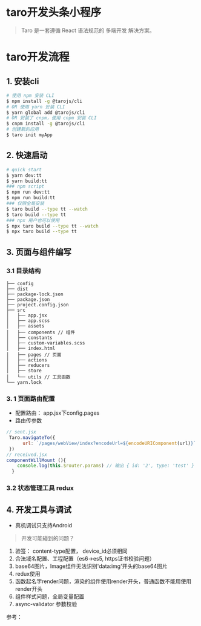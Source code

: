 # taro开发头条小程序


> Taro 是一套遵循 React 语法规范的 多端开发 解决方案。


# taro开发流程
## 1. 安装cli
```sh
# 使用 npm 安装 CLI
$ npm install -g @tarojs/cli
# OR 使用 yarn 安装 CLI
$ yarn global add @tarojs/cli
# OR 安装了 cnpm，使用 cnpm 安装 CLI
$ cnpm install -g @tarojs/cli
# 创建新的应用
$ taro init myApp
```

## 2. 快速启动

```sh
# quick start
$ yarn dev:tt
$ yarn build:tt
### npm script
$ npm run dev:tt
$ npm run build:tt
### 仅限全局安装
$ taro build --type tt --watch
$ taro build --type tt
### npx 用户也可以使用
$ npx taro build --type tt --watch
$ npx taro build --type tt

```

## 3. 页面与组件编写

### 3.1 目录结构

```
├── config
├── dist
├── package-lock.json
├── package.json
├── project.config.json
├── src
│   ├── app.jsx
│   ├── app.scss
│   ├── assets
│   ├── components // 组件
│   ├── constants
│   ├── custom-variables.scss
│   ├── index.html
│   ├── pages // 页面
│   ├── actions
│   ├── reducers 
│   ├── store
│   └── utils // 工具函数
└── yarn.lock

```
### 3. 1 页面路由配置
- 配置路由： app.jsx下config.pages
- 路由传参数
```js
// sent.jsx
 Taro.navigateTo({
      url: `/pages/webView/index?encodeUrl=${encodeURIComponent(url)}`
 })
// received.jsx
componentWillMount (){
    console.log(this.$router.params) // 输出 { id: '2', type: 'test' }
  }
```
### 3.2 状态管理工具 redux


## 4. 开发工具与调试
- 真机调试只支持Android


> 开发可能碰到的问题？

1. 验签： content-type配置， device_id必须相同
2. 合法域名配置、工程配置（es6->es5, https证书校验问题）
3. base64图片，Image组件无法识别'data:img'开头的base64图片
4. redux使用
5. 函数起名字render问题，渲染的组件使用render开头，普通函数不能用使用render开头
6. 组件样式问题，全局变量配置
7. async-validator 参数校验


参考： 

